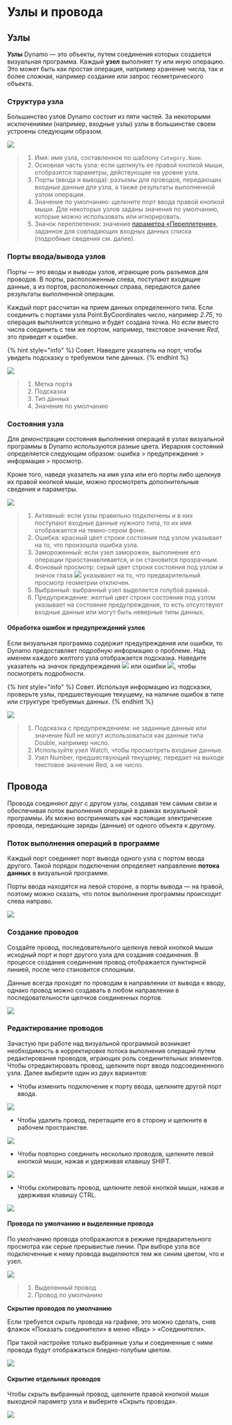 # Узлы и провода

## Узлы

**Узлы** Dynamo — это объекты, путем соединения которых создается визуальная программа. Каждый **узел** выполняет ту или иную операцию. Это может быть как простая операция, например хранение числа, так и более сложная, например создание или запрос геометрического объекта.

### Структура узла

Большинство узлов Dynamo состоит из пяти частей. За некоторыми исключениями (например, входные узлы) узлы в большинстве своем устроены следующим образом.

![](<images/nodes and wires - nodes anatomy.jpg>)

> 1. Имя: имя узла, составленное по шаблону `Category.Name`.
> 2. Основная часть узла: если щелкнуть ее правой кнопкой мыши, отобразятся параметры, действующие на уровне узла.
> 3. Порты (ввода и вывода): разъемы для проводов, передающих входные данные для узла, а также результаты выполненной узлом операции.
> 4. Значение по умолчанию: щелкните порт ввода правой кнопкой мыши. Для некоторых узлов заданы значения по умолчанию, которые можно использовать или игнорировать.
> 5. Значок переплетения: значение [параметра «Переплетение»](../5\_essential\_nodes\_and\_concepts/5-4\_designing-with-lists/1-whats-a-list.md#lacing), заданное для совпадающих входных данных списка (подробные сведения см. далее).

### Порты ввода/вывода узлов

Порты — это вводы и выводы узлов, играющие роль разъемов для проводов. В порты, расположенные слева, поступают входящие данные, а из портов, расположенных справа, передаются далее результаты выполненной операции.

Каждый порт рассчитан на прием данных определенного типа. Если соединить с портами узла Point.ByCoordinates число, например _2.75_, то операция выполнится успешно и будет создана точка. Но если вместо числа соединить с тем же портом, например, текстовое значение _Red_, это приведет к ошибке.

{% hint style="info" %}
Совет. Наведите указатель на порт, чтобы увидеть подсказку о требуемом типе данных.
{% endhint %}

![](<images/nodes and wires - nodes input and tooltip.jpg>)

> 1. Метка порта
> 2. Подсказка
> 3. Тип данных
> 4. Значение по умолчанию

### Состояния узла

Для демонстрации состояния выполнения операций в узлах визуальной программы в Dynamo используются разные цвета. Иерархия состояний определяется следующим образом: ошибка > предупреждение > информация > просмотр.

Кроме того, наведя указатель на имя узла или его порты либо щелкнув их правой кнопкой мыши, можно просмотреть дополнительные сведения и параметры.

![](<images/nodes and wires - node states.jpg>)

> 1. Активный: если узлы правильно подключены и в них поступают входные данные нужного типа, то их имя отображается на темно-сером фоне.
> 2. Ошибка: красный цвет строки состояния под узлом указывает на то, что произошла ошибка узла.
> 3. Замороженный: если узел заморожен, выполнение его операции приостанавливается, и он становится прозрачным.
> 4. Фоновый просмотр: серый цвет строки состояния под узлом и значок глаза ![](<images/nodes and wires - preview off.jpg>) указывают на то, что предварительный просмотр геометрии отключен.
> 5. Выбранный: выбранный узел выделяется голубой рамкой.
> 6. Предупреждение: желтый цвет строки состояния под узлом указывает на состояние предупреждения, то есть отсутствуют входные данные или могут быть неверные типы данных.

#### Обработка ошибок и предупреждений узлов

Если визуальная программа содержит предупреждения или ошибки, то Dynamo предоставляет подробную информацию о проблеме. Над именем каждого желтого узла отображается подсказка. Наведите указатель на значок предупреждения ![](<images/nodes and wires - node warning icon.png>) или ошибки ![](<images/nodes and wires - node error icon.png>), чтобы посмотреть подробности.

{% hint style="info" %}
Совет. Используя информацию из подсказки, проверьте узлы, предшествующие текущему, на наличие ошибок в типе или структуре требуемых данных.
{% endhint %}

![](<images/nodes and wires - nodes with warning tooltip.jpg>)

> 1. Подсказка с предупреждением: не заданные данные или значение Null не могут использоваться как данные типа Double, например число.
> 2. Используйте узел Watch, чтобы просмотреть входные данные.
> 3. Узел Number, предшествующий текущему, передает на выходе текстовое значение Red, а не число.

## Провода

Провода соединяют друг с другом узлы, создавая тем самым связи и обеспечивая поток выполнения операций в рамках визуальной программы. Их можно воспринимать как настоящие электрические провода, передающие заряды (данные) от одного объекта к другому.

### Поток выполнения операций в программе <a href="#program-flow" id="program-flow"></a>

Каждый порт соединяет порт вывода одного узла с портом ввода другого. Такой порядок подключения определяет направление **потока данных** в визуальной программе.

Порты ввода находятся на левой стороне, а порты вывода — на правой, поэтому можно сказать, что поток выполнения программы происходит слева направо.

![](<images/nodes and wires - flow of data.jpg>)

### Создание проводов <a href="#creating-wires" id="creating-wires"></a>

Создайте провод, последовательного щелкнув левой кнопкой мыши исходный порт и порт другого узла для создания соединения. В процессе создания соединения провод отображается пунктирной линией, после чего становится сплошным.

Данные всегда проходят по проводам в направлении от вывода к вводу, однако провод можно создавать в любом направлении в последовательности щелчков соединенных портов.

![](<images/nodes and wires - creating a wire.gif>)

### Редактирование проводов <a href="#editing-wires" id="editing-wires"></a>

Зачастую при работе над визуальной программой возникает необходимость в корректировке потока выполнения операций путем редактирования проводов, играющих роль соединительных элементов. Чтобы отредактировать провод, щелкните порт ввода подсоединенного узла. Далее выберите один из двух вариантов:

* Чтобы изменить подключение к порту ввода, щелкните другой порт ввода.

![](<images/nodes and wires - edit wire change port (2).gif>)

* Чтобы удалить провод, перетащите его в сторону и щелкните в рабочем пространстве.

![](<images/nodes and wires - edit wires remove.gif>)

* Чтобы повторно соединить несколько проводов, щелкните левой кнопкой мыши, нажав и удерживая клавишу SHIFT.

![](<images/nodes and wires - edit multi ports.gif>)

* Чтобы скопировать провод, щелкните левой кнопкой мыши, нажав и удерживая клавишу CTRL.

![](<images/nodes and wires - duplicate wire.gif>)

#### Провода по умолчанию и выделенные провода <a href="#wire-previews" id="wire-previews"></a>

По умолчанию провода отображаются в режиме предварительного просмотра как серые прерывистые линии. При выборе узла все подключенные к нему провода выделяются тем же синим цветом, что и узел.

![](<images/nodes and wires - default vs highlighted wires.jpg>)

> 1. Выделенный провод
> 2. Провод по умолчанию

**Скрытие проводов по умолчанию**

Если требуется скрыть провода на графике, это можно сделать, сняв флажок «Показать соединители» в меню «Вид» > «Соединители».

При такой настройке только выбранные узлы и соединенные с ними провода будут отображаться бледно-голубым цветом.

![](<images/nodes and wires - hide wires setting (1).gif>)

#### Скрытие отдельных проводов

Чтобы скрыть выбранный провод, щелкните правой кнопкой мыши выходной параметр узла и выберите «Скрыть провода».

![](<images/nodes and wires - hide selected wire.gif>)
